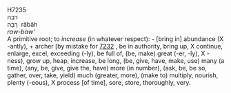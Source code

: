 <body>
  <p>H7235<br>  רבה  <br> רָבָה  ‎  râbâh  <br><i>raw-baw‘ </i><br>A primitive root; to <i>increase</i> (in whatever respect): - [bring in] abundance (X -antly), + archer [by mistake for <a href="h7232.htm">7232</a> , be in authority, bring up, X continue, enlarge, excel, exceeding (-ly), be full of, (be, make) great (-er, -ly), X -ness), grow up, heap, increase, be long, (be, give, have, make, use) many (a time), (any, be, give, give the, have) more (in number), (ask, be, be so, gather, over, take, yield) much (greater, more), (make to) multiply, nourish, plenty (-eous), X process [of time], sore, store, thoroughly, very.<br></p>
 </body>